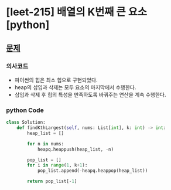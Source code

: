 #  [leet-215] 배열의 K번째 큰 요소 [python] 

## [문제](https://leetcode.com/problems/kth-largest-element-in-an-array/)

### 의사코드 
- 파이썬의 힙은 최소 힙으로 구현되었다.
- heap의 삽입과 삭제는 모두 요소의 마지막에서 수행한다.
- 삽입과 삭제 후 힙의 특성을 만족하도록 바꿔주는 연산을 계속 수행한다. 

### python Code

```py
class Solution:
    def findKthLargest(self, nums: List[int], k: int) -> int:
        heap_list = []

        for n in nums:
            heapq.heappush(heap_list, -n)

        pop_list = []
        for i in range(1, k+1):
            pop_list.append(-heapq.heappop(heap_list))

        return pop_list[-1]
```
